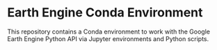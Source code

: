 # Earth Engine Conda Environment

This repository contains a Conda environment to work with the Google Earth Engine Python API via Jupyter environments and Python scripts.
